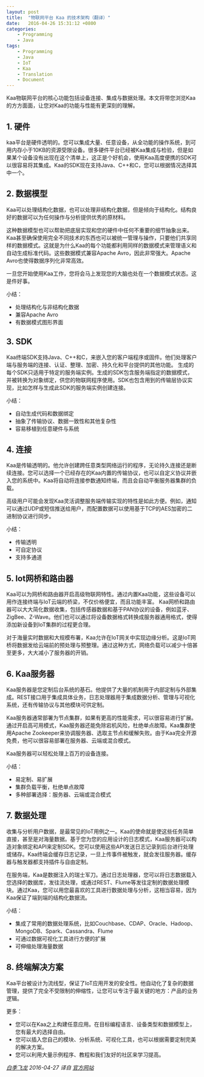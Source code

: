 ```yaml
---
layout: post
title:  "物联网平台 Kaa 的技术架构（翻译）"
date:   2016-04-26 15:31:12 +0800
categories:
    - Programming
    - Java
tags:
    - Programming
    - Java
    - IoT
    - Kaa
    - Translation
    - Document
---
```


Kaa物联网平台的核心功能包括设备连接、集成与数据处理。本文将带您浏览Kaa的方方面面，让您对Kaa的功能与性能有更深刻的理解。

<!-- more -->

## 1. 硬件
kaa平台是硬件透明的。您可以集成大量、任意设备，从全功能的操作系统，到可用内存小于10KB的资源受限设备。很多硬件平台已经被Kaa集成与检验，但是如果某个设备没有出现在这个清单上，这正是个好机会，使用Kaa高度便携的SDK可以很容易将其集成。Kaa的SDK现在支持Java、C++和C，您可以根据情况选择其中一个。

## 2. 数据模型
Kaa可以处理结构化数据，也可以处理非结构化数据，但是倾向于结构化。结构良好的数据可以为任何操作与分析提供优秀的原材料。

这种数据模型也可以帮助把底层实现和您的硬件中任何不重要的细节抽象出来。Kaa甚至确保使用完全不同技术的东西也可以被统一管理与操作，只要他们共享同样的数据模式。这就是为什么Kaa的每个功能都利用同样的数据模式来管理语义和自动生成标准代码。这些数据模式兼容Apache Avro，因此非常强大。Apache Avro也使得数据序列化非常高效。

一旦您开始使用Kaa工作，您将会马上发现您的大脑也处在一个数据模式状态。这是件好事。

小结：

* 处理结构化与非结构化数据
* 兼容Apache Avro
* 有数据模式图形界面

## 3. SDK
Kaa终端SDK支持Java、C++和C，来嵌入您的客户端程序或固件。他们处理客户端与服务端的连接、认证、整理、加密、持久化和平台提供的其他功能。
生成的每个SDK只适用于特定的服务端实例。生成的SDK包含服务端指定的数据模式，并被转换为对象绑定，供您的物联网程序使用。SDK也包含用到的传输层协议实现，比如怎样与生成此SDK的服务端实例创建连接。

小结：

* 自动生成代码和数据绑定
* 抽象了传输协议、数据一致性和其他复杂性
* 容易移植到任意硬件与系统

## 4. 连接
Kaa是传输透明的。他允许创建跨任意类型网络运行的程序，无论持久连接还是断续连接。您可以选择一个已经存在的Kaa内置的传输协议，也可以自定义协议并嵌入您的系统中。Kaa将自动将连接参数通知终端，而且会自动平衡服务器集群的负载。

高级用户可能会发现Kaa灵活调整服务端传输实现的特性是如此方便。例如，通知可以通过UDP或短信推送给用户，而配置数据可以使用基于TCP的AES加密的二进制协议进行同步。

小结：

* 传输透明
* 可自定协议
* 支持多通道

## 5. Iot网桥和路由器
Kaa可以为网桥和路由器开启高级物联网特性。通过内置Kaa功能，这些设备可以用作连接终端与IoT云端的桥梁，不仅价格便宜，而且功能丰富。
Kaa网桥和路由器可以大大简化数据收集，包括传感器数据和基于PAN协议的设备，例如蓝牙、ZigBee、Z-Wave。他们也可以通过将设备数据格式转换成服务器通用格式，使得添加新设备到IoT集群的过程更合理。

对于海量实时数据和大规模布署，Kaa允许在IoT网关中实现边缘分析。这是IoT网桥将数据发给云端前的预处理与预整理。通过这种方式，网络负载可以减少十倍甚至更多，大大减小了服务器的开销。

## 6. Kaa服务器
Kaa服务器是您定制后台系统的基石。他提供了大量的机制用于内部定制与外部集成。REST接口用于集成具体业务，日志处理器用于集成数据分析、管理与可视化系统，还有传输协议与其他模块可供定制。

Kaa服务器通常部署为节点集群，如果有更高的性能需求，可以很容易进行扩展。通过开启高可用模式，Kaa服务器还能免除宕机风险，杜绝单点故障。Kaa集群使用Apache Zookeeper来协调服务器、选取主节点和缓解失败。由于Kaa完全开源免费，他可以很容易部署在服务器、云端或混合模式。

Kaa服务器可以轻松处理上百万的设备连接。

小结：

* 易定制、易扩展
* 集群负载平衡，杜绝单点故障
* 多种部署选择：服务器、云端或混合模式

## 7. 数据处理
收集与分析用户数据，是最常见的IoT用例之一。Kaa的使命就是使这些任务简单直接，甚至是对海量数据。基于您为您的应用设计的日志模式，Kaa服务器可以构造对象绑定和API来定制SDK。您可以使用这些API发送日志记录到后台进行处理或储存。Kaa终端会缓存日志记录，一旦上传事件被触发，就会发往服务器。缓存器与触发器都支持插件与自由定制。

在服务端，Kaa是数据注入的瑞士军刀。通过日志处理器，您可以将日志数据载入您选择的数据库，发往流处理，或通过REST、Flume等发往定制的数据处理模块。通过Kaa，您可以用您最喜欢的工具进行数据处理与分析，这相当容易，因为Kaa保证了端到端的结构化数据流。

小结：

* 集成了常用的数据处理系统，比如Couchbase、CDAP、Oracle、Hadoop、MongoDB、Spark、Cassandra、Flume
* 可通过数据可视化工具进行方便的扩展
* 可伸缩处理海量数据

## 8. 终端解决方案
Kaa平台被设计为流线型，保证了IoT应用开发的安全性。他自动化了复杂的数据管理，提供了完全不受限制的伸缩性，让您可以专注于最关键的地方：产品的业务逻辑。

更多：

* 您可以在Kaa之上构建任意应用。在目标编程语言、设备类型和数据模型上，您有最大的选择自由。
* 您可以插入您自己的模块、分析系统、可视化工具，也可以根据需要定制完美的解决方案。
* 您可以利用大量示例程序、教程和我们友好的社区来学习提高。

*[白季飞龙](mailto:baijifeilong@gmail.com) 2016-04-27 译自 [官方网站](http://www.kaaproject.org/platform/)*
